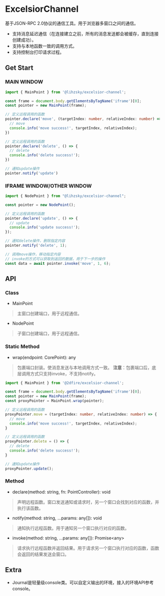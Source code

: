 # ExcelsiorChannel

基于JSON-RPC 2.0协议的通信工具。用于浏览器多窗口之间的通信。

- 支持消息延迟通信（在连接建立之前，所有的消息发送都会被缓存，直到连接创建成功）。
- 支持与本地函数一致的调用方式。
- 支持控制台打印请求过程。

## Get Start

### MAIN WINDOW

```ts
import { MainPoint } from '@lihzsky/excelsior-channel';

const frame = document.body.getElementsByTagName('iframe')[0];
const pointer = new MainPoint(frame);

// 定义远程调用的函数
pointer.declare('move', (targetIndex: number, relativeIndex: number) => {
  // move
  console.info('move success!', targetIndex, relativeIndex);
})

// 定义远程调用的函数
pointer.declare('delete', () => {
  // delete
  console.info('delete success!');
})

// 通知update操作
pointer.notify('update')
```

### IFRAME WINDOW/OTHER WINDOW

```ts
import { NodePoint } from "@lihzsky/excelsior-channel";

const pointer = new NodePoint();

// 定义远程调用的函数
pointer.declare('update', () => {
  // update
  console.info('update success!');
});

// 通知delete操作，删除指定内容
pointer.notify('delete', 1);

// 调用move操作，移动指定内容
// invoke的方式可以获取到返回的数据，用于下一步的操作
const data = await pointer.invoke('move', 1, 6);
```

## API

### Class

- MainPoint

> 主窗口创建端口，用于远程通信。

- NodePoint

> 子窗口创建端口，用于远程通信。

### Static Method

- wrap(endpoint: CorePoint): any

> 包裹端口封装。使消息发送与本地调用方式一致。
> **注意**：包裹端口后，底层调用方式只支持invoke，不支持notify。

```ts
import { MainPoint } from '@2dfire/excelsior-channel';

const frame = document.body.getElementsByTagName('iframe')[0];
const pointer = new MainPoint(frame);
const proxyPointer = MainPoint.wrap(pointer);

// 定义远程调用的函数
proxyPointer.move = (targetIndex: number, relativeIndex: number) => {
  // move
  console.info('move success!', targetIndex, relativeIndex);
}

// 定义远程调用的函数
proxyPointer.delete = () => {
  // delete
  console.info('delete success!');
}

// 通知update操作
proxyPointer.update();
```

### Method

- declare(method: string, fn: PointController): void

> 声明远程函数。窗口发送通知或请求时，另一个窗口会找到对应的函数，并执行该函数。

- notify(method: string, ...params: any[]): void

> 通知执行远程函数。用于通知另一个窗口执行对应的函数。

- invoke(method: string, ...params: any[]): Promise\<any\>

> 请求执行远程函数并返回结果。用于请求另一个窗口执行对应的函数，函数会返回的结果发送会窗口。

## Extra

- Journal是轻量级console类。可以自定义输出的环境，接入的环境API参考console。

